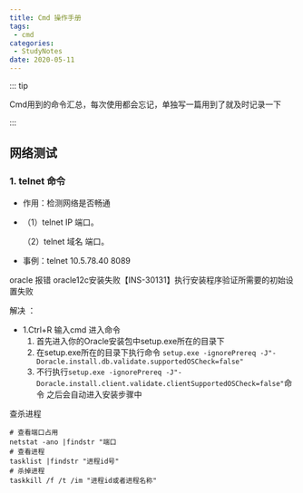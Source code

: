```yaml
---
title: Cmd 操作手册
tags:
 - cmd
categories:
 - StudyNotes
date: 2020-05-11
---
```


::: tip

Cmd用到的命令汇总，每次使用都会忘记，单独写一篇用到了就及时记录一下

:::

<!-- more -->


## 网络测试

### 1. telnet 命令

* 作用：检测网络是否畅通

* （1）telnet IP 端口。

  （2）telnet 域名 端口。 

* 事例：telnet 10.5.78.40 8089

oracle 报错 oracle12c安装失败【INS-30131】执行安装程序验证所需要的初始设置失败

解决 ：

* 1.Ctrl+R 输入cmd 进入命令
  1. 首先进入你的Oracle安装包中setup.exe所在的目录下
  2. 在setup.exe所在的目录下执行命令
      `setup.exe -ignorePrereq -J"-Doracle.install.db.validate.supportedOSCheck=false"`
  3. 不行执行`setup.exe -ignorePrereq -J"-Doracle.install.client.validate.clientSupportedOSCheck=false"`命令
      之后会自动进入安装步骤中

查杀进程

```shell
# 查看端口占用 
netstat -ano |findstr "端口
# 查看进程 
tasklist |findstr "进程id号"
# 杀掉进程 
taskkill /f /t /im "进程id或者进程名称"
```

